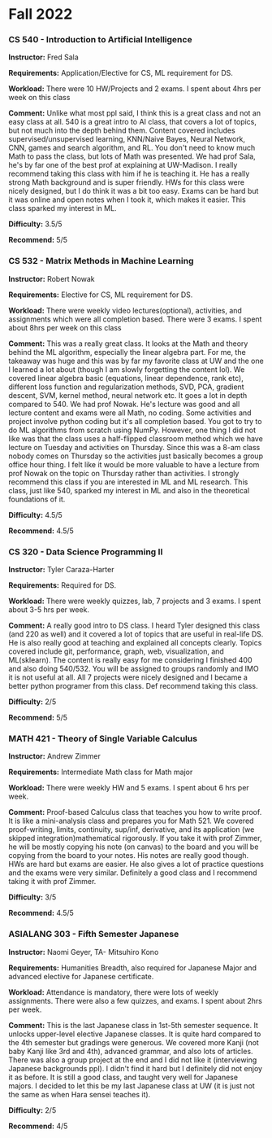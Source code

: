 # Fall 2022

### CS 540 - Introduction to Artificial Intelligence

**Instructor:** Fred Sala

**Requirements:** Application/Elective for CS, ML requirement for DS.

**Workload:** There were 10 HW/Projects and 2 exams. I spent about 4hrs per week on this class

**Comment:** Unlike what most ppl said, I think this is a great class and not an easy class at all. 540 is a great intro to AI class, that covers a lot of topics, but not much into the depth behind them. Content covered includes supervised/unsupervised learning, KNN/Naive Bayes, Neural Network, CNN, games and search algorithm, and RL. You don't need to know much Math to pass the class, but lots of Math was presented. We had prof Sala, he's by far one of the best prof at explaining at UW-Madison. I really recommend taking this class with him if he is teaching it. He has a really strong Math background and is super friendly. HWs for this class were nicely designed, but I do think it was a bit too easy. Exams can be hard but it was online and open notes when I took it, which makes it easier. This class sparked my interest in ML.

**Difficulty:** 3.5/5

**Recommend:** 5/5



### CS 532 - Matrix Methods in Machine Learning

**Instructor:** Robert Nowak

**Requirements:** Elective for CS, ML requirement for DS.

**Workload:** There were weekly video lectures(optional), activities, and assignments which were all completion based. There were 3 exams. I spent about 8hrs per week on this class

**Comment:** This was a really great class. It looks at the Math and theory behind the ML algorithm, especially the linear algebra part. For me, the takeaway was huge and this was by far my favorite class at UW and the one I learned a lot about (though I am slowly forgetting the content lol). We covered linear algebra basic (equations, linear dependence, rank etc), different loss function and regularization methods, SVD, PCA, gradient descent, SVM, kernel method, neural network etc. It goes a lot in depth compared to 540. We had prof Nowak. He's lecture was good and all lecture content and exams were all Math, no coding. Some activities and project involve python coding but it's all completion based. You got to try to do ML algorithms from scratch using NumPy. However, one thing I did not like was that the class uses a half-flipped classroom method which we have lecture on Tuesday and activities on Thursday. Since this was a 8-am class nobody comes on Thursday so the activities just basically becomes a group office hour thing. I felt like it would be more valuable to have a lecture from prof Nowak on the topic on Thursday rather than activities. I strongly recommend this class if you are interested in ML and ML research. This class, just like 540, sparked my interest in ML and also in the theoretical foundations of it.

**Difficulty:** 4.5/5

**Recommend:** 4.5/5



### CS 320 - Data Science Programming II

**Instructor:** Tyler Caraza-Harter

**Requirements:** Required for DS.

**Workload:** There were weekly quizzes, lab, 7 projects and 3 exams. I spent about 3-5 hrs per week.

**Comment:** A really good intro to DS class. I heard Tyler designed this class (and 220 as well) and it covered a lot of topics that are useful in real-life DS. He is also really good at teaching and explained all concepts clearly. Topics covered include git, performance, graph, web, visualization, and ML(sklearn). The content is really easy for me considering I finished 400 and also doing 540/532. You will be assigned to groups randomly and IMO it is not useful at all. All 7 projects were nicely designed and I became a better python programer from this class. Def recommend taking this class.

**Difficulty:** 2/5

**Recommend:** 5/5



### MATH 421 - Theory of Single Variable Calculus

**Instructor:** Andrew Zimmer

**Requirements:** Intermediate Math class for Math major

**Workload:** There were weekly HW and 5 exams. I spent about 6 hrs per week.

**Comment:** Proof-based Calculus class that teaches you how to write proof. It is like a mini-analysis class and prepares you for Math 521. We covered proof-writing, limits, continuity, sup/inf, derivative, and its application (we skipped integration)mathematical rigorously. If you take it with prof Zimmer, he will be mostly copying his note (on canvas) to the board and you will be copying from the board to your notes. His notes are really good though. HWs are hard but exams are easier. He also gives a lot of practice questions and the exams were very similar. Definitely a good class and I recommend taking it with prof Zimmer.

**Difficulty:** 3/5

**Recommend:** 4.5/5



### ASIALANG 303 -  Fifth Semester Japanese

**Instructor:** Naomi Geyer, TA- Mitsuhiro Kono

**Requirements:** Humanities Breadth, also required for Japanese Major and advanced elective for Japanese certificate.

**Workload:** Attendance is mandatory, there were lots of weekly assignments. There were also a few quizzes, and exams. I spent about 2hrs per week.

**Comment:** This is the last Japanese class in 1st-5th semester sequence. It unlocks upper-level elective Japanese classes. It is quite hard compared to the 4th semester but gradings were generous. We covered more Kanji (not baby Kanji like 3rd and 4th), advanced grammar, and also lots of articles. There was also a group project at the end and I did not like it (interviewing Japanese backgrounds ppl). I didn't find it hard but I definitely did not enjoy it as before. It is still a good class, and taught very well for Japanese majors. I decided to let this be my last Japanese class at UW (it is just not the same as when Hara sensei teaches it).

**Difficulty:** 2/5

**Recommend:** 4/5
